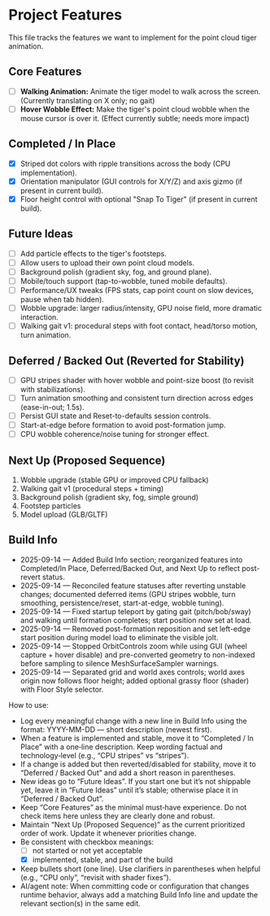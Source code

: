 # Project Features

This file tracks the features we want to implement for the point cloud tiger animation.

## Core Features

- [ ] **Walking Animation:** Animate the tiger model to walk across the screen. (Currently translating on X only; no gait)
- [ ] **Hover Wobble Effect:** Make the tiger's point cloud wobble when the mouse cursor is over it. (Effect currently subtle; needs more impact)

## Completed / In Place

- [x] Striped dot colors with ripple transitions across the body (CPU implementation).
- [x] Orientation manipulator (GUI controls for X/Y/Z) and axis gizmo (if present in current build).
- [x] Floor height control with optional "Snap To Tiger" (if present in current build).

## Future Ideas

- [ ] Add particle effects to the tiger's footsteps.
- [ ] Allow users to upload their own point cloud models.
- [ ] Background polish (gradient sky, fog, and ground plane).
- [ ] Mobile/touch support (tap-to-wobble, tuned mobile defaults).
- [ ] Performance/UX tweaks (FPS stats, cap point count on slow devices, pause when tab hidden).
- [ ] Wobble upgrade: larger radius/intensity, GPU noise field, more dramatic interaction.
- [ ] Walking gait v1: procedural steps with foot contact, head/torso motion, turn animation.

## Deferred / Backed Out (Reverted for Stability)

- [ ] GPU stripes shader with hover wobble and point-size boost (to revisit with stabilizations).
- [ ] Turn animation smoothing and consistent turn direction across edges (ease-in-out; 1.5s).
- [ ] Persist GUI state and Reset-to-defaults session controls.
- [ ] Start-at-edge before formation to avoid post-formation jump.
- [ ] CPU wobble coherence/noise tuning for stronger effect.

## Next Up (Proposed Sequence)

1) Wobble upgrade (stable GPU or improved CPU fallback)
2) Walking gait v1 (procedural steps + timing)
3) Background polish (gradient sky, fog, simple ground)
4) Footstep particles
5) Model upload (GLB/GLTF)

## Build Info

- 2025-09-14 — Added Build Info section; reorganized features into Completed/In Place, Deferred/Backed Out, and Next Up to reflect post-revert status.
- 2025-09-14 — Reconciled feature statuses after reverting unstable changes; documented deferred items (GPU stripes wobble, turn smoothing, persistence/reset, start-at-edge, wobble tuning).
- 2025-09-14 — Fixed startup teleport by gating gait (pitch/bob/sway) and walking until formation completes; start position now set at load.
- 2025-09-14 — Removed post-formation reposition and set left-edge start position during model load to eliminate the visible jolt.
- 2025-09-14 — Stopped OrbitControls zoom while using GUI (wheel capture + hover disable) and pre-converted geometry to non-indexed before sampling to silence MeshSurfaceSampler warnings.
- 2025-09-14 — Separated grid and world axes controls; world axes origin now follows floor height; added optional grassy floor (shader) with Floor Style selector.

How to use:
- Log every meaningful change with a new line in Build Info using the format: YYYY-MM-DD — short description (newest first).
- When a feature is implemented and stable, move it to “Completed / In Place” with a one‑line description. Keep wording factual and technology‑level (e.g., “CPU stripes” vs “stripes”).
- If a change is added but then reverted/disabled for stability, move it to “Deferred / Backed Out” and add a short reason in parentheses.
- New ideas go to “Future Ideas”. If you start one but it’s not shippable yet, leave it in “Future Ideas” until it’s stable; otherwise place it in “Deferred / Backed Out”.
- Keep “Core Features” as the minimal must‑have experience. Do not check items here unless they are clearly done and robust.
- Maintain “Next Up (Proposed Sequence)” as the current prioritized order of work. Update it whenever priorities change.
- Be consistent with checkbox meanings:
  - [ ] not started or not yet acceptable
  - [x] implemented, stable, and part of the build
- Keep bullets short (one line). Use clarifiers in parentheses when helpful (e.g., “CPU only”, “revisit with shader fixes”).
- AI/agent note: When committing code or configuration that changes runtime behavior, always add a matching Build Info line and update the relevant section(s) in the same edit.
